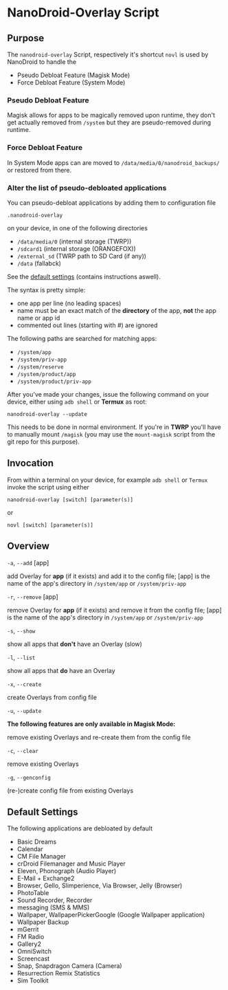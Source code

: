 # NanoDroid-Overlay Script

## Purpose

The `nanodroid-overlay` Script, respectively it's shortcut `novl` is used by NanoDroid to handle the

  * Pseudo Debloat Feature (Magisk Mode)
  * Force Debloat Feature (System Mode)

### Pseudo Debloat Feature

Magisk allows for apps to be magically removed upon runtime, they don't get actually removed from `/system` but they are pseudo-removed during runtime.

### Force Debloat Feature

In System Mode apps can are moved to `/data/media/0/nanodroid_backups/` or restored from there.

### Alter the list of pseudo-debloated applications

You can pseudo-debloat applications by adding them to configuration file

`.nanodroid-overlay`

on your device, in one of the following directories

* `/data/media/0` (internal storage (TWRP))
* `/sdcard1` (internal storage (ORANGEFOX))
* `/external_sd` (TWRP path to SD Card (if any))
* `/data` (fallabck)

See the [default settings](.nanodroid-overlay) (contains instructions aswell).

The syntax is pretty simple:

* one app per line (no leading spaces)
* name must be an exact match of the **directory** of the app, **not** the app name or app id
* commented out lines (starting with #) are ignored

The following paths are searched for matching apps:

* `/system/app`
* `/system/priv-app`
* `/system/reserve`
* `/system/product/app`
* `/system/product/priv-app`

After you've made your changes, issue the following command on your device, either using `adb shell` or **Termux** as root:

`nanodroid-overlay --update`

This needs to be done in normal environment. If you're in **TWRP** you'll have to manually mount `/magisk` (you may use the `mount-magisk` script from the git repo for this purpose).

## Invocation

From within a terminal on your device, for example `adb shell` or `Termux` invoke the script using either

`nanodroid-overlay [switch] [parameter(s)]`

or

`novl [switch] [parameter(s)]`

## Overview

`-a`, `--add` [app]

add Overlay for **app** (if it exists) and add it to the config file; [app] is the name of the app's directory in `/system/app` or `/system/priv-app`

`-r`, `--remove` [app]

remove Overlay for **app** (if it exists) and remove it from the config file; [app] is the name of the app's directory in `/system/app` or `/system/priv-app`

`-s`, `--show`

show all apps that **don't** have an Overlay (slow)

`-l`, `--list`

show all apps that **do** have an Overlay

`-x`, `--create`

create Overlays from config file

`-u`, `--update`

**The following features are only available in Magisk Mode:**

remove existing Overlays and re-create them from the config file

`-c`, `--clear`

remove existing Overlays

`-g`, `--genconfig`

(re-)create config file from existing Overlays

## Default Settings

The following applications are debloated by default

* Basic Dreams
* Calendar
* CM File Manager
* crDroid Filemanager and Music Player
* Eleven, Phonograph (Audio Player)
* E-Mail + Exchange2
* Browser, Gello, Slimperience, Via Browser, Jelly (Browser)
* PhotoTable
* Sound Recorder, Recorder
* messaging (SMS & MMS)
* Wallpaper, WallpaperPickerGoogle (Google Wallpaper application)
* Wallpaper Backup
* mGerrit
* FM Radio
* Gallery2
* OmniSwitch
* Screencast
* Snap, Snapdragon Camera (Camera)
* Resurrection Remix Statistics
* Sim Toolkit
